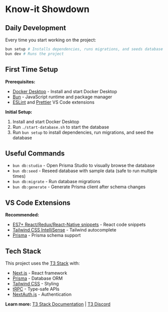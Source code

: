 # Know-it Showdown

## Daily Development

Every time you start working on the project:

```bash
bun setup # Installs dependencies, runs migrations, and seeds database
bun dev # Runs the project
```

## First Time Setup

**Prerequisites:**

- [Docker Desktop](https://docs.docker.com/desktop/setup/install/windows-install/) - Install and start Docker Desktop
- [Bun](https://bun.sh/) - JavaScript runtime and package manager
- [ESLint](vscode:extension/dbaeumer.vscode-eslint) and [Prettier](vscode:extension/esbenp.prettier-vscode) VS Code extensions

**Initial Setup:**

1. Install and start Docker Desktop
2. Run `./start-database.sh` to start the database
3. Run `bun setup` to install dependencies, run migrations, and seed the database

## Useful Commands

- `bun db:studio` - Open Prisma Studio to visually browse the database
- `bun db:seed` - Reseed database with sample data (safe to run multiple times)
- `bun db:migrate` - Run database migrations
- `bun db:generate` - Generate Prisma client after schema changes

## VS Code Extensions

**Recommended:**

- [ES7+ React/Redux/React-Native snippets](vscode:extension/dsznajder.es7-react-js-snippets) - React code snippets
- [Tailwind CSS IntelliSense](vscode:extension/bradlc.vscode-tailwindcss) - Tailwind autocomplete
- [Prisma](vscode:extension/Prisma.prisma) - Prisma schema support

## Tech Stack

This project uses the [T3 Stack](https://create.t3.gg/) with:

- [Next.js](https://nextjs.org) - React framework
- [Prisma](https://prisma.io) - Database ORM
- [Tailwind CSS](https://tailwindcss.com) - Styling
- [tRPC](https://trpc.io) - Type-safe APIs
- [NextAuth.js](https://next-auth.js.org) - Authentication

**Learn more:** [T3 Stack Documentation](https://create.t3.gg/) | [T3 Discord](https://t3.gg/discord)
